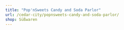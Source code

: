 ```yaml
---
title: "Pop'nSweets Candy and Soda Parlor"
url: /cedar-city/popnsweets-candy-and-soda-parlor/
shop: Süßwaren
---
```

